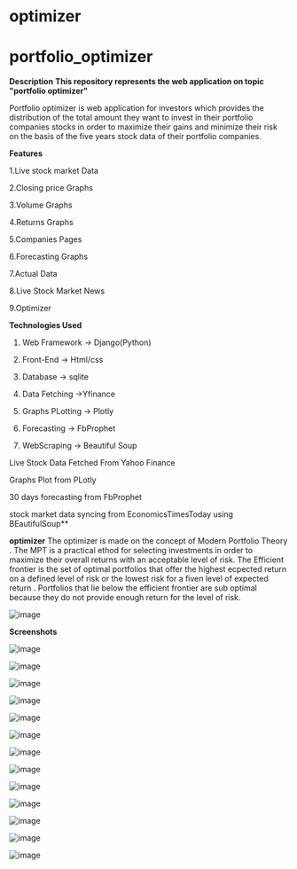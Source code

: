 # optimizer

# portfolio_optimizer
**Description**
**This repository represents the web application on topic "portfolio optimizer"**

Portfolio optimizer is web application for investors which provides the distribution of the total amount they want to invest in their portfolio companies stocks
in order to maximize their gains and minimize their risk on the basis of the five years stock data of their portfolio companies.

**Features**

1.Live stock market Data

2.Closing price Graphs

3.Volume Graphs

4.Returns Graphs

5.Companies Pages

6.Forecasting Graphs

7.Actual Data

8.Live Stock Market News

9.Optimizer

**Technologies Used**

1. Web Framework -> Django(Python)

2. Front-End -> Html/css

3. Database ->  sqlite

4. Data Fetching ->Yfinance

5. Graphs PLotting -> Plotly

6. Forecasting -> FbProphet

7. WebScraping -> Beautiful Soup


Live Stock Data Fetched From Yahoo Finance

Graphs Plot from PLotly

30 days forecasting from FbProphet

stock market data syncing from EconomicsTimesToday using BEautifulSoup**

**optimizer**
The optimizer is made on the concept of Modern Portfolio Theory . The MPT is a practical  ethod for selecting investments in order to maximize their overall returns with an acceptable level of risk.
The Efficient  frontier is the set of optimal portfolios that offer the highest ecpected return on a defined level of risk or the lowest risk for a fiven level of expected return . Portfolios that lie below the efficient frontier are sub optimal because they do not provide enough return for the level of risk.


![image](https://user-images.githubusercontent.com/62472111/146503426-243c1c75-b8d4-4a00-93f9-99405a6c1dac.png)


 **Screenshots**


![image](https://user-images.githubusercontent.com/62472111/142661197-fc1a5af1-c081-4fcb-8951-4ee723922d91.png)

![image](https://user-images.githubusercontent.com/62472111/142661946-c027b4b8-aa17-41ab-9a79-adf0565ce529.png)

![image](https://user-images.githubusercontent.com/62472111/142661999-94de709e-5161-4acb-b6db-81d01fb1c448.png)

![image](https://user-images.githubusercontent.com/62472111/142662351-294d71d3-8647-4763-80bd-236c2e93c1ca.png)

![image](https://user-images.githubusercontent.com/62472111/142662025-f52cdea8-b3ef-4bf2-b336-40bc020bf398.png)

![image](https://user-images.githubusercontent.com/62472111/142661919-9dfd3fdc-5b8c-446a-91f5-8ba7db2f3eb9.png)

![image](https://user-images.githubusercontent.com/62472111/142662443-a999418a-7aa5-4838-bf12-f612701a7444.png)

![image](https://user-images.githubusercontent.com/62472111/142662587-a2a18147-b5c2-4b04-96e2-292205f7f947.png)

![image](https://user-images.githubusercontent.com/62472111/142662613-e1bb9f27-87d5-4d23-99a7-f5389614616d.png)

![image](https://user-images.githubusercontent.com/62472111/142662639-0fc82a9b-fc68-4565-a2ee-94d427399c5d.png)

![image](https://user-images.githubusercontent.com/62472111/142662489-3e34e1f2-d4ff-4709-be06-f7d3196794a2.png)

![image](https://user-images.githubusercontent.com/62472111/142662683-58f9b245-9f91-4855-968f-8353ada33386.png)

![image](https://user-images.githubusercontent.com/62472111/142663722-6bfff3f6-f10c-4c35-9d76-d2c89147a5e4.png)








